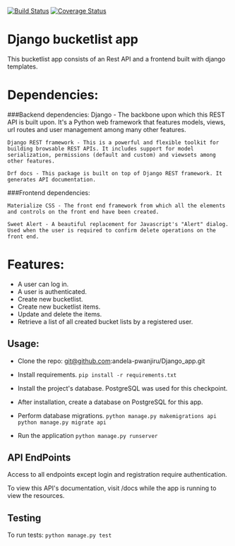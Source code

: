 [![Build Status](https://travis-ci.org/andela-pwanjiru/Django_app.svg?branch=develop)](https://travis-ci.org/andela-pwanjiru/Django_app)
[![Coverage Status](https://coveralls.io/repos/github/andela-pwanjiru/Django_app/badge.svg?branch=develop)](https://coveralls.io/github/andela-pwanjiru/Django_app?branch=develop)

# Django bucketlist app
  This bucketlist app consists of an Rest API and a frontend built with django templates. 

# Dependencies:
###Backend dependencies:
    Django - The backbone upon which this REST API is built upon. It's a Python web framework that features models, views, url routes and user management among many other features.

    Django REST framework - This is a powerful and flexible toolkit for building browsable REST APIs. It includes support for model serialization, permissions (default and custom) and viewsets among other features.

    Drf docs - This package is built on top of Django REST framework. It generates API documentation.
###Frontend dependencies:

    Materialize CSS - The front end framework from which all the elements and controls on the front end have been created.

    Sweet Alert - A beautiful replacement for Javascript's "Alert" dialog. Used when the user is required to confirm delete operations on the front end.

# Features:
*  A user can log in.
*  A user is authenticated.
*  Create new bucketlist.
*  Create new bucketlist items.
*  Update and delete the items.
*  Retrieve a list of all created bucket lists by a registered user.

## Usage:

* Clone the repo: git@github.com:andela-pwanjiru/Django_app.git

* Install requirements.
 `pip install -r requirements.txt`

* Install the project's database. PostgreSQL was used for this checkpoint.

* After installation, create a database on PostgreSQL for this app.

* Perform database migrations.
    `python manage.py makemigrations api`
    `python manage.py migrate api`

* Run the application
 `python manage.py runserver`


## API EndPoints
Access to all endpoints except login and registration require authentication.

To view this API's documentation, visit /docs while the app is running to view the resources.



## Testing
To run tests:
`python manage.py test`
